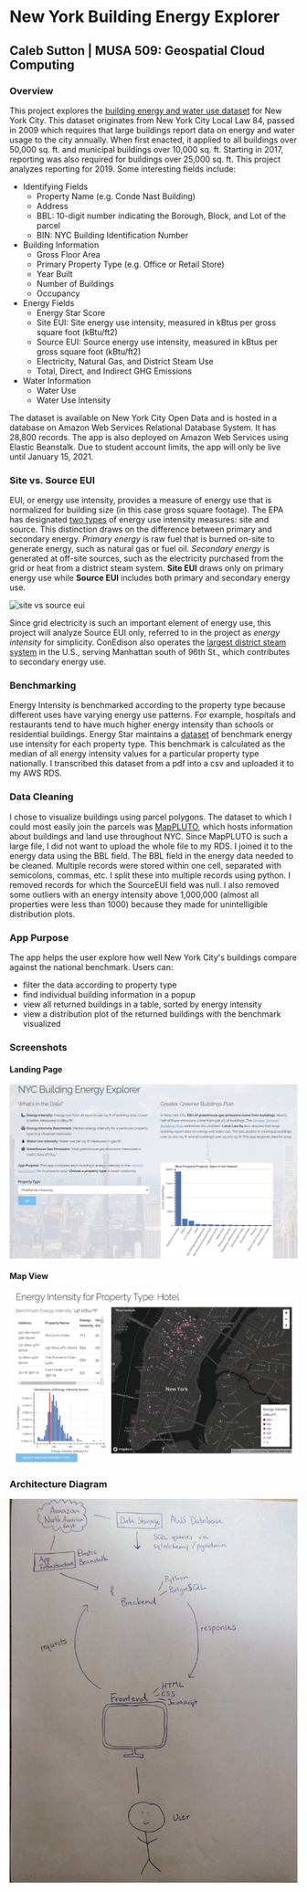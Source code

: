 # New York Building Energy Explorer
## Caleb Sutton | MUSA 509: Geospatial Cloud Computing 


### Overview
This project explores the [building energy and water use dataset](https://data.cityofnewyork.us/Environment/Energy-and-Water-Data-Disclosure-for-Local-Law-84-/qb3v-bbre) for New York City. This dataset originates from New York City Local Law 84, passed in 2009 which requires that large buildings report data on energy and water usage to the city annually. When first enacted, it applied to all buildings over 50,000 sq. ft. and municipal buildings over 10,000 sq. ft. Starting in 2017, reporting was also required for buildings over 25,000 sq. ft. This project analyzes reporting for 2019. Some interesting fields include: 

* Identifying Fields
  * Property Name (e.g. Conde Nast Building)
  * Address
  * BBL: 10-digit number indicating the Borough, Block, and Lot of the parcel
  * BIN: NYC Building Identification Number
* Building Information
  * Gross Floor Area
  * Primary Property Type (e.g. Office or Retail Store)
  * Year Built
  * Number of Buildings
  * Occupancy
* Energy Fields
  * Energy Star Score
  * Site EUI: Site energy use intensity, measured in kBtus per gross square foot (kBtu/ft2)
  * Source EUI: Source energy use intensity, measured in kBtus per gross square foot (kBtu/ft2)
  * Electricity, Natural Gas, and District Steam Use
  * Total, Direct, and Indirect GHG Emissions
* Water Information
  * Water Use 
  * Water Use Intensity

The dataset is available on New York City Open Data and is hosted in a database on Amazon Web Services Relational Database System. It has 28,800 records. The app is also deployed on Amazon Web Services using Elastic Beanstalk. Due to student account limits, the app will only be live until January 15, 2021. 

### Site vs. Source EUI
EUI, or energy use intensity, provides a measure of energy use that is normalized for building size (in this case gross square footage). The EPA has designated [two types](https://www.energystar.gov/buildings/facility-owners-and-managers/existing-buildings/use-portfolio-manager/understand-metrics/difference) of energy use intensity measures: site and source. This distinction draws on the difference between primary and secondary energy. *Primary energy* is raw fuel that is burned on-site to generate energy, such as natural gas or fuel oil. *Secondary energy* is generated at off-site sources, such as the electricity purchased from the grid or heat from a district steam system. **Site EUI** draws only on primary energy use while **Source EUI** includes both primary and secondary energy use. 

![site vs source eui](https://www.energystar.gov/sites/default/uploads/buildings/old/images/The%20difference%20between%20source%20and%20site%20energy_2.jpg)

Since grid electricity is such an important element of energy use, this project will analyze Source EUI only, referred to in the project as <i>energy intensity</i> for simplicity. ConEdison also operates the [largest district steam system](https://www.coned.com/-/media/files/coned/documents/for-commercial-industries/steam/building-on-steam-brochure.pdf) in the U.S., serving Manhattan south of 96th St., which contributes to secondary energy use. 

### Benchmarking
Energy Intensity is benchmarked according to the property type because different uses have varying energy use patterns. For example, hospitals and restaurants tend to have much higher energy intensity than schools or residential buildings. Energy Star maintains a [dataset](https://portfoliomanager.energystar.gov/pdf/reference/US%20National%20Median%20Table.pdf) of benchmark energy use intensity for each property type. This benchmark is calculated as the median of all energy intensity values for a particular property type nationally. I transcribed this dataset from a pdf into a csv and uploaded it to my AWS RDS. 

### Data Cleaning
I chose to visualize buildings using parcel polygons. The dataset to which I could most easily join the parcels was [MapPLUTO](https://www1.nyc.gov/site/planning/data-maps/open-data/dwn-pluto-mappluto.page), which hosts information about buildings and land use throughout NYC. Since MapPLUTO is such a large file, I did not want to upload the whole file to my RDS. I joined it to the energy data using the BBL field. The BBL field in the energy data needed to be cleaned. Multiple records were stored within one cell, separated with semicolons, commas, etc. I split these into multiple records using python. I removed records for which the SourceEUI field was null. I also removed some outliers with an energy intensity above 1,000,000 (almost all properties were less than 1000) because they made for unintelligible distribution plots.

### App Purpose
The app helps the user explore how well New York City's buildings compare against the national benchmark. Users can: 
* filter the data according to property type
* find individual building information in a popup
* view all returned buildings in a table, sorted by energy intensity
* view a distribution plot of the returned buildings with the benchmark visualized

### Screenshots
#### Landing Page
![landing page](static/images/landing_page.PNG)
#### Map View
![map view](static/images/explorer.PNG)

### Architecture Diagram
![arch](static/images/IMG_20201215_221109.jpg)
